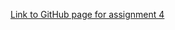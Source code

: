 [Link to GitHub page for assignment 4](https://stat545-ubc-hw-2019-20.github.io/stat545-hw-KevinHzq/Assignment3/hw04.html)
